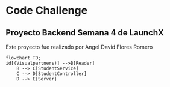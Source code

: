 # Code Challenge 

## Proyecto Backend Semana 4 de LaunchX

Este proyecto fue realizado por Angel David Flores Romero

```mermaid
flowchart TD;
id[(Visualpartners)] -->B[Reader]
    B --> C[StudentService]
    C --> D[StudentController]
    D --> E[Server]
```